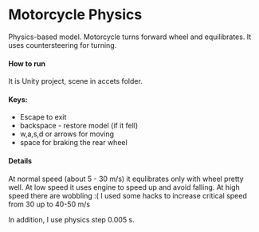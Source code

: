 # Motorcycle Physics
Physics-based model. Motorcycle turns forward wheel and equilibrates. It uses countersteering for turning.

#### How to run 
It is Unity project, scene in accets folder. 

#### Keys:
* Escape to exit
* backspace - restore model (if it fell)
* w,a,s,d or arrows for moving
* space for braking the rear wheel

#### Details

At normal speed (about 5 - 30 m/s) it equlibrates only with wheel pretty well.
At low speed it uses engine to speed up and avoid falling.
At high speed there are wobbling :( I used some hacks to increase critical speed from 30 up to 40-50 m/s

In addition, I use physics step 0.005 s.


